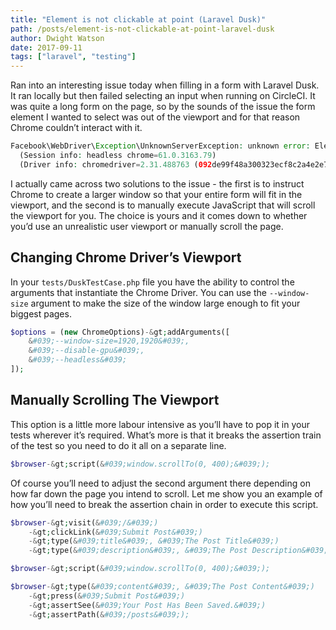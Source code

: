 ```yaml
---
title: "Element is not clickable at point (Laravel Dusk)"
path: /posts/element-is-not-clickable-at-point-laravel-dusk
author: Dwight Watson
date: 2017-09-11
tags: ["laravel", "testing"]
---
```


Ran into an interesting issue today when filling in a form with Laravel Dusk. It ran locally but then failed selecting an input when running on CircleCI. It was quite a long form on the page, so by the sounds of the issue the form element I wanted to select was out of the viewport and for that reason Chrome couldn’t interact with it.

```php
Facebook\WebDriver\Exception\UnknownServerException: unknown error: Element is not clickable at point (988, 1124)
  (Session info: headless chrome=61.0.3163.79)
  (Driver info: chromedriver=2.31.488763 (092de99f48a300323ecf8c2a4e2e7cab51de5ba8),platform=Linux 4.4.0-92-generic x86_64)
```

I actually came across two solutions to the issue - the first is to instruct Chrome to create a larger window so that your entire form will fit in the viewport, and the second is to manually execute JavaScript that will scroll the viewport for you. The choice is yours and it comes down to whether you’d use an unrealistic user viewport or manually scroll the page.

## Changing Chrome Driver’s Viewport
In your `tests/DuskTestCase.php` file you have the ability to control the arguments that instantiate the Chrome Driver. You can use the `--window-size` argument to make the size of the window large enough to fit your biggest pages.

```php
$options = (new ChromeOptions)-&gt;addArguments([
    &#039;--window-size=1920,1920&#039;,
    &#039;--disable-gpu&#039;,
    &#039;--headless&#039;
]);
```

## Manually Scrolling The Viewport
This option is a little more labour intensive as you’ll have to pop it in your tests wherever it’s required. What’s more is that it breaks the assertion train of the test so you need to do it all on a separate line.

```php
$browser-&gt;script(&#039;window.scrollTo(0, 400);&#039;);
```

Of course you’ll need to adjust the second argument there depending on how far down the page you intend to scroll. Let me show you an example of how you’ll need to break the assertion chain in order to execute this script.

```php
$browser-&gt;visit(&#039;/&#039;)
    -&gt;clickLink(&#039;Submit Post&#039;)
    -&gt;type(&#039;title&#039;, &#039;The Post Title&#039;)
    -&gt;type(&#039;description&#039;, &#039;The Post Description&#039;);

$browser-&gt;script(&#039;window.scrollTo(0, 400);&#039;);

$browser-&gt;type(&#039;content&#039;, &#039;The Post Content&#039;)
    -&gt;press(&#039;Submit Post&#039;)
    -&gt;assertSee(&#039;Your Post Has Been Saved.&#039;)
    -&gt;assertPath(&#039;/posts&#039;);
```

